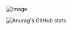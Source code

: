 ![image](https://user-images.githubusercontent.com/104412827/170689492-33a1ad0d-98e7-462b-84e3-13061aa3cf5d.png)


![Anurag's GitHub stats](https://github-readme-stats.vercel.app/api?username=WhyMeSleepy&show_icons=true&theme=dark)
